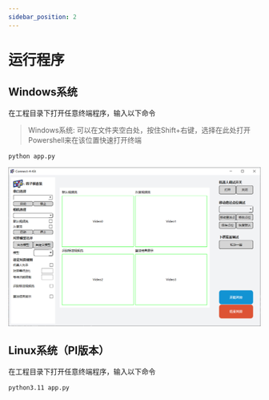 ```yaml
---
sidebar_position: 2
---
```


# 运行程序

## Windows系统

在工程目录下打开任意终端程序，输入以下命令

> Windows系统: 可以在文件夹空白处，按住Shift+右键，选择在此处打开Powershell来在该位置快速打开终端

```bash
python app.py
```

![](attachment/2023-07-07-15-46-24.png)

## Linux系统（PI版本）

在工程目录下打开任意终端程序，输入以下命令

```bash
python3.11 app.py
```
